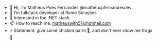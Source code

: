 - 👋 Hi, I’m Matheus Pires Fernandes @matheuspfernandesdev
- 👀 I’m fullstack developer at Rumo Soluções
- 🌱 Interested in the .NET stack
- 📫 How to reach me: matheuswith51@hotmail.com
- ⚡ Statement: give some chicken parm 🍛, and don't ever show me frogs 🐸

<!---
matheuspfernandesdev/matheuspfernandesdev is a ✨ special ✨ repository because its `README.md` (this file) appears on your GitHub profile.
You can click the Preview link to take a look at your changes.
--->
